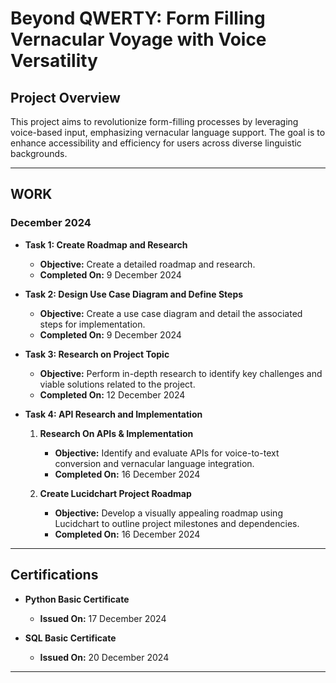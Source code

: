 
# Beyond QWERTY: Form Filling Vernacular Voyage with Voice Versatility

## Project Overview
This project aims to revolutionize form-filling processes by leveraging voice-based input, emphasizing vernacular language support. The goal is to enhance accessibility and efficiency for users across diverse linguistic backgrounds.

---

## WORK
### December 2024
- **Task 1: Create Roadmap and Research**  
  - **Objective:** Create a detailed roadmap and research.  
  - **Completed On:** 9 December 2024  

- **Task 2: Design Use Case Diagram and Define Steps**  
  - **Objective:** Create a use case diagram and detail the associated steps for implementation.  
  - **Completed On:** 9 December 2024  

- **Task 3: Research on Project Topic**  
  - **Objective:** Perform in-depth research to identify key challenges and viable solutions 
                   related to the project.  
  - **Completed On:** 12 December 2024  

- **Task 4: API Research and Implementation**  
  1. **Research On APIs & Implementation**  
     - **Objective:** Identify and evaluate APIs for voice-to-text conversion and vernacular 
                      language integration.  
     - **Completed On:** 16 December 2024  

  2. **Create Lucidchart Project Roadmap**  
     - **Objective:** Develop a visually appealing roadmap using Lucidchart to outline project 
                      milestones and dependencies.  
     - **Completed On:** 16 December 2024  

---

## Certifications
- **Python Basic Certificate**  
  - **Issued On:** 17 December 2024  

- **SQL Basic Certificate**  
  - **Issued On:** 20 December 2024  

---



